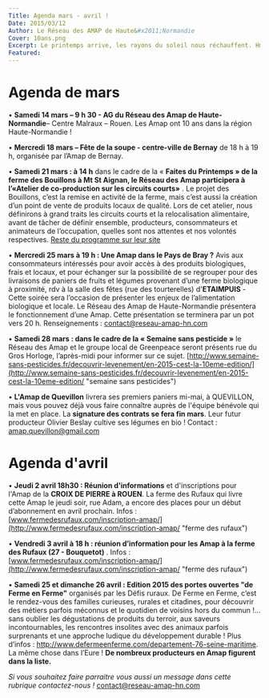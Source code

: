 ```yaml
---
Title: Agenda mars - avril !
Date: 2015/03/12
Author: Le Réseau des AMAP de Haute&#x2011;Normandie
Cover: 10ans.png
Excerpt: Le printemps arrive, les rayons du soleil nous réchauffent. Hmm pas désagréable ! Et les rendez-vous militants s'enchainent. Jetez un coup d'oeil à notre agenda. Cela commence samedi avec notre AG ! Les Amap ont 10 ans dans la région Haute-Normandie !
Featured:
---
```



# **Agenda de mars** #


•	**Samedi 14 mars – 9 h 30 - AG du Réseau des Amap de Haute-Normandie**– Centre Malraux – Rouen. Les Amap ont 10 ans dans la région Haute-Normandie !

•	**Mercredi 18 mars – Fête de la soupe - centre-ville de Bernay** de 18 h à 19 h, organisée par l’Amap de Bernay.

•	**Samedi 21 mars : à 14 h** dans le cadre de la « **Faites du Printemps » de la ferme des Bouillons à Mt St Aignan, le Réseau des Amap participera à l’«Atelier de co-production sur les circuits courts»** . Le projet des Bouillons, c’est la remise en activité de la ferme, mais c’est aussi la création d’un point de vente de produits locaux de qualité. Lors de cet atelier, nous définirons à grand traits les circuits courts et la relocalisation alimentaire, avant de tâcher de définir ensemble, producteurs, consommateurs et animateurs de l’occupation, quelles sont nos attentes et nos volontés respectives. [Reste du programme sur leur site](http://www.lafermedesbouillons.fr/faites-du-printemps-20-21-et-22-mars-2015/ "ferme des bouillons")

•	**Mercredi 25 mars à 19 h : Une Amap dans le Pays de Bray ?** Avis aux consommateurs intéressés pour avoir accès à des produits biologiques, frais et locaux, et pour échanger sur la possibilité de se regrouper pour des livraisons de paniers de fruits et légumes provenant d’une ferme biologique à proximité, rdv à la salle des fêtes (rue des tourterelles) d'**ETAIMPUIS** - Cette soirée sera l’occasion de présenter les enjeux de l’alimentation biologique et locale. Le Réseau des Amap de Haute-Normandie présentera le fonctionnement d’une Amap. Cette présentation se terminera par un pot vers 20 h. Renseignements : <contact@reseau-amap-hn.com>

•	**Samedi 28 mars : dans le cadre de la « Semaine sans pesticide »** le Réseau des Amap et le groupe local de Greenpeace seront présents rue du Gros Horloge, l’après-midi pour informer sur ce sujet. [http://www.semaine-sans-pesticides.fr/decouvrir-levenement/en-2015-cest-la-10eme-edition/](http://www.semaine-sans-pesticides.fr/decouvrir-levenement/en-2015-cest-la-10eme-edition/ "semaine sans pesticides")

•	**L'Amap de Quevillon** livrera ses premiers paniers mi-mai, à QUEVILLON, mais vous pouvez déjà vous faire connaître auprès de l'équipe bénévole qui la met en place. La **signature des contrats se fera fin mars**. Leur futur producteur Olivier Beslay cultive ses légumes en bio ! Contact : <amap.quevillon@gmail.com>

# **Agenda d'avril** #

•	**Jeudi 2 avril 18h30 : Réunion d'informations** et d'inscriptions pour l'Amap de la **CROIX DE PIERRE à ROUEN**. La ferme des Rufaux qui livre cette Amap le jeudi soir, rue Adam, a encore des places pour un début d’abonnement en avril prochain. Infos : [www.fermedesrufaux.com/inscription-amap/](http://www.fermedesrufaux.com/inscription-amap/ "ferme des rufaux")

•	**Vendredi 3 avril à 18 h : réunion d’information pour les Amap à la ferme des Rufaux (27 - Bouquetot)** . Infos : [www.fermedesrufaux.com/inscription-amap/](http://www.fermedesrufaux.com/inscription-amap/ "ferme des rufaux")

•	**Samedi 25 et dimanche 26 avril : Edition 2015 des portes ouvertes "de Ferme en Ferme"** organisés par les Défis ruraux. De Ferme en Ferme, c’est le rendez-vous des familles curieuses, rurales et citadines, pour découvrir des métiers parfois méconnus et le quotidien de voisins hors du commun !… sans oublier les dégustations de produits du terroir, aux saveurs incontournables, les rencontres insolites avec des animaux parfois surprenants et une approche ludique du développement durable ! Plus d’infos : http://www.defermeenferme.com/departement-76-seine-maritime. La même chose dans l’Eure ! **De nombreux producteurs en Amap figurent dans la liste.**


*Si vous souhaitez faire parraitre vous aussi un message dans cette rubrique contactez-nous !* <contact@reseau-amap-hn.com>

 
